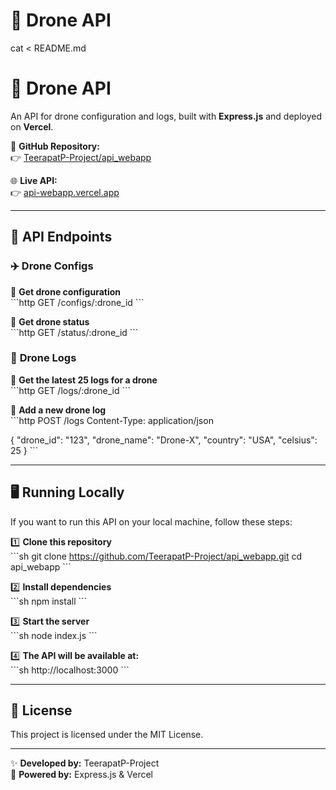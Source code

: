 # 🚀 Drone API  
cat <<EOF > README.md
# 🚀 Drone API  
An API for drone configuration and logs, built with **Express.js** and deployed on **Vercel**.  

📌 **GitHub Repository:**  
👉 [TeerapatP-Project/api_webapp](https://github.com/TeerapatP-Project/api_webapp.git)  

🌐 **Live API:**  
👉 [api-webapp.vercel.app](https://api-webapp.vercel.app)  

---

## 📌 **API Endpoints**  

### ✈️ **Drone Configs**  
📍 **Get drone configuration**  
\`\`\`http
GET /configs/:drone_id
\`\`\`

📍 **Get drone status**  
\`\`\`http
GET /status/:drone_id
\`\`\`

### 📜 **Drone Logs**  
📍 **Get the latest 25 logs for a drone**  
\`\`\`http
GET /logs/:drone_id
\`\`\`

📍 **Add a new drone log**  
\`\`\`http
POST /logs
Content-Type: application/json

{
  "drone_id": "123",
  "drone_name": "Drone-X",
  "country": "USA",
  "celsius": 25
}
\`\`\`

---

## 🖥 **Running Locally**  

If you want to run this API on your local machine, follow these steps:

1️⃣ **Clone this repository**  
\`\`\`sh
git clone https://github.com/TeerapatP-Project/api_webapp.git
cd api_webapp
\`\`\`

2️⃣ **Install dependencies**  
\`\`\`sh
npm install
\`\`\`

3️⃣ **Start the server**  
\`\`\`sh
node index.js
\`\`\`

4️⃣ **The API will be available at:**  
\`\`\`sh
http://localhost:3000
\`\`\`

---

## 📄 License  

This project is licensed under the MIT License.  

---

✨ **Developed by:** TeerapatP-Project  
🚀 **Powered by:** Express.js & Vercel  

